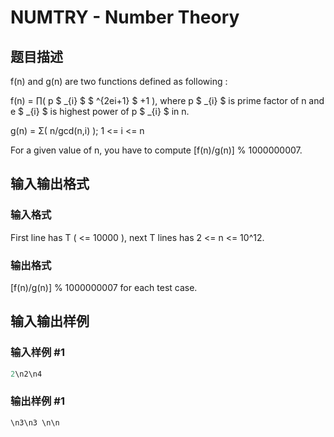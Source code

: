 # NUMTRY - Number Theory

## 题目描述

f(n) and g(n) are two functions defined as following :

f(n) = ∏( p $ _{i} $ $ ^{2ei+1} $ +1 ), where p $ _{i} $ is prime factor of n and e $ _{i} $ is highest power of p $ _{i} $ in n.

g(n) = Σ( n/gcd(n,i) ); 1 <= i <= n

For a given value of n, you have to compute \[f(n)/g(n)\] % 1000000007.

## 输入输出格式

### 输入格式

First line has T ( <= 10000 ), next T lines has 2 <= n <= 10^12.

### 输出格式

\[f(n)/g(n)\] % 1000000007 for each test case.

## 输入输出样例

### 输入样例 #1

```cpp
2\n2\n4
```


### 输出样例 #1

```cpp
\n3\n3 \n\n
```


